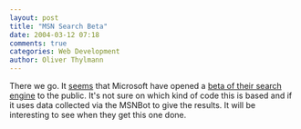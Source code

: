 ```yaml
---
layout: post
title: "MSN Search Beta"
date: 2004-03-12 07:18
comments: true
categories: Web Development
author: Oliver Thylmann
---
```



There we go. It [seems](http://www.abakus-internet-marketing.de/en/forum/viewtopic/t-563.html) that Microsoft have opened a [beta of their search engine](http://beta.search.msn.com/results.aspx?q=Oliver+Thylmann&amp;FORM=SMCRT) to the public. It's not sure on which kind of code this is based and if it uses data collected via the MSNBot to give the results. It will be interesting to see when they get this one done.


